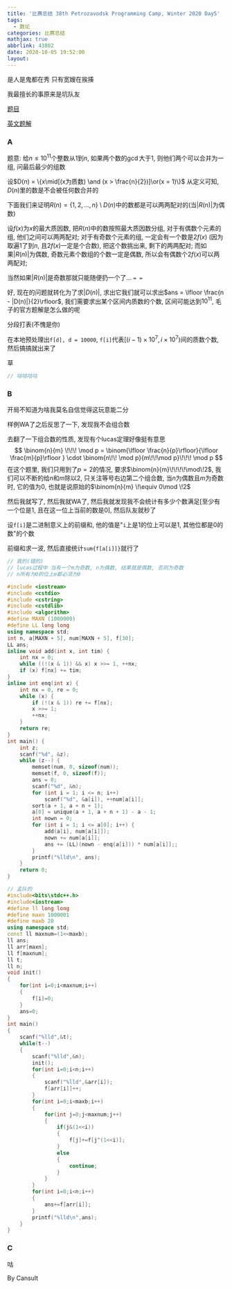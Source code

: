 ```yaml
---
title: '比赛总结 38th Petrozavodsk Programming Camp, Winter 2020 Day5'
tags:
  - 数论
categories: 比赛总结
mathjax: true
abbrlink: 43802
date: 2020-10-05 19:52:00
layout:
---
```




是人是鬼都在秀 只有宽嫂在挨揍

我最擅长的事原来是坑队友

<!--more-->

[题目](../pictures/200202.pdf)

[英文题解](../pictures/200202-tutorial.pdf)

### A

题意: 给$n \le 10^{11}$个整数从$1$到$n$, 如果两个数的$\gcd$大于$1$, 则他们两个可以合并为一组, 问最后最少的组数

设$D(n) = \{x\mid[(x为质数) \and (x > \frac{n}{2})]\or(x = 1)\}$ 从定义可知, $D(n)$里的数是不会被任何数合并的

下面我们来证明$R(n) = \{1, 2 , ... , n\} \setminus D(n)$中的数都是可以两两配对的(当$|R(n)|$为偶数)

设$f(x)$为$x$的最大质因数, 把$R(n)$中的数按照最大质因数分组, 对于有偶数个元素的组, 他们之间可以两两配对; 对于有奇数个元素的组, 一定会有一个数是$2f(x)$ (因为取遍$1$了到$n$, 且$2f(x)$一定是个合数), 把这个数挑出来, 剩下的两两配对; 而如果$|R(n)|$为偶数, 奇数元素个数组的个数一定是偶数, 所以会有偶数个$2f(x)$可以两两配对;

当然如果$|R(n)|$是奇数那就只能随便扔一个了... `= =`

好, 现在的问题就转化为了求$|D(n)|$, 求出它我们就可以求出$ans = \lfloor \frac{n - |D(n)|}{2}\rfloor$, 我们需要求出某个区间内质数的个数, 区间可能达到$10^{11}$, 毛子的官方题解是怎么做的呢

分段打表(不愧是你)

在本地预处理出`f[d], d = 10000`, `f[i]`代表$[(i - 1) \times 10^7, i \times 10^7)$间的质数个数, 然后搞搞就出来了

草

```cpp
// 咕咕咕咕
```

### B

开局不知道为啥我莫名自信觉得这玩意能二分

样例WA了之后反思了一下, 发现我不会组合数

去翻了一下组合数的性质, 发现有个lucas定理好像挺有意思 
$$
\binom{n}{m} \!\!\! \mod p = \binom{\lfloor \frac{n}{p}\rfloor}{\lfloor \frac{m}{p}\rfloor } \cdot \binom{n\!\! \mod p}{m\!\!\mod p}\!\!\! \mod p
$$
在这个题里, 我们只用到了$p=2$的情况, 要求$\binom{n}{m}\!\!\!\!\mod\!2$, 我们可以不断的给$n$和$m$除以$2$, 只关注等号右边第二个组合数, 当$n$为偶数且$m$为奇数时, 它的值为$0$, 也就是说原始的$\binom{n}{m} \!\equiv 0\mod \!2$

然后我就写了, 然后我就WA了, 然后我就发现我不会统计有多少个数满足[至少有一个位是1, 且在这一位上当前的数是0], 然后队友就秒了

设`f[i]`是二进制意义上的前缀和, 他的值是"`i`上是1的位上可以是1, 其他位都是0的数"的个数

前缀和求一波, 然后直接统计`sum{f[a[i]]}`就行了

```cpp
// 我的(错的)
// lucas过程中 当有一个m为奇数, n为偶数, 结果就是偶数, 否则为奇数
// n所有为0的位上m都必须为0

#include <iostream>
#include <cstdio>
#include <cstring>
#include <cstdlib>
#include <algorithm>
#define MAXN (1000000)
#define LL long long
using namespace std;
int n, a[MAXN + 5], num[MAXN + 5], f[30];
LL ans;
inline void add(int x, int tim) {
    int nx = 0;
    while ((!(x & 1)) && x) x >>= 1, ++nx;
    if (x) f[nx] += tim;
}
inline int enq(int x) {
    int nx = 0, re = 0;
    while (x) {
        if (!(x & 1)) re += f[nx];
        x >>= 1;
        ++nx;
    }
    return re;
}
int main() {
    int z;
    scanf("%d", &z);
    while (z--) {
        memset(num, 0, sizeof(num));
        memset(f, 0, sizeof(f));
        ans = 0;
        scanf("%d", &n);
        for (int i = 1; i <= n; i++)
            scanf("%d", &a[i]), ++num[a[i]];
        sort(a + 1, a + n + 1);
        a[0] = unique(a + 1, a + n + 1) - a - 1;
        int nown = 0;
        for (int i = 1; i <= a[0]; i++) {
            add(a[i], num[a[i]]);
            nown += num[a[i]];
            ans += (LL)(nown - enq(a[i])) * num[a[i]];;
        }
        printf("%lld\n", ans);
    }
    return 0;
}
```



```cpp
// 孟队的
#include<bits\stdc++.h>
#include<iostream>
#define ll long long
#define maxn 1000001
#define maxb 20
using namespace std;
const ll maxnum=(1<<maxb);
ll ans;
ll arr[maxn];
ll f[maxnum];
ll t;
ll n;
void init()
{
    for(int i=0;i<maxnum;i++)
    {
        f[i]=0;
    }
    ans=0;
}
int main()
{
    scanf("%lld",&t);
    while(t--)
    {
        scanf("%lld",&n);
        init();
        for(int i=0;i<n;i++)
        {
            scanf("%lld",&arr[i]);
            f[arr[i]]++;
        }
        for(int i=0;i<maxb;i++)
        {
            for(int j=0;j<maxnum;j++)
            {
                if(j&(1<<i))
                {
                    f[j]+=f[j^(1<<i)];
                }
                else
                {
                    continue;
                }
            }
        }
        for(int i=0;i<n;i++)
        {
            ans+=f[arr[i]];
        }
        printf("%lld\n",ans);
    }
}
```

### C

咕

By Cansult